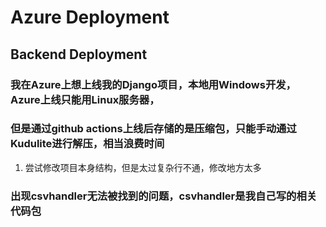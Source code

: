 # Azure Deployment
## Backend Deployment

### 我在Azure上想上线我的Django项目，本地用Windows开发，Azure上线只能用Linux服务器，
### 但是通过github actions上线后存储的是压缩包，只能手动通过Kudulite进行解压，相当浪费时间
1. 尝试修改项目本身结构，但是太过复杂行不通，修改地方太多

### 出现csvhandler无法被找到的问题，csvhandler是我自己写的相关代码包